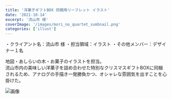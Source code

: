 ```yaml
---
title: '洋菓子ギフトBOX 同梱用リーフレット イラスト'
date: '2021-10-14'
excerpt: '流山市 様'
coverImage: '/images/mori_no_quartet_sumbnail.png'
categories: ['illust']
---
```


・クライアント名：流山市 様
・担当領域：イラスト
・その他メンバー：デザイナー１名

地図・あしらいの木・お菓子のイラストを担当。  
流山市内の美味しい洋菓子を詰め合わせた特別なクリスマスギフトBOXに同梱されるため、アナログの手描き一発勝負かつ、オシャレな雰囲気を出すことを心掛けた。

![画像](/images/mori_no_quartet.png)
